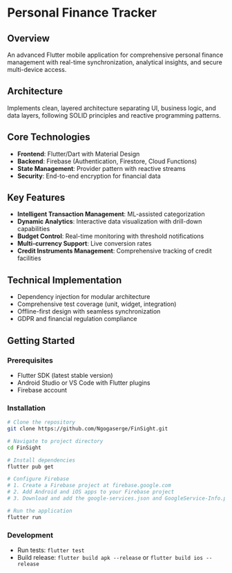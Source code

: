 
# Personal Finance Tracker

## Overview
An advanced Flutter mobile application for comprehensive personal finance management with real-time synchronization, analytical insights, and secure multi-device access.

## Architecture
Implements clean, layered architecture separating UI, business logic, and data layers, following SOLID principles and reactive programming patterns.

## Core Technologies
- **Frontend**: Flutter/Dart with Material Design
- **Backend**: Firebase (Authentication, Firestore, Cloud Functions)
- **State Management**: Provider pattern with reactive streams
- **Security**: End-to-end encryption for financial data

## Key Features
- **Intelligent Transaction Management**: ML-assisted categorization
- **Dynamic Analytics**: Interactive data visualization with drill-down capabilities
- **Budget Control**: Real-time monitoring with threshold notifications
- **Multi-currency Support**: Live conversion rates
- **Credit Instruments Management**: Comprehensive tracking of credit facilities

## Technical Implementation
- Dependency injection for modular architecture
- Comprehensive test coverage (unit, widget, integration)
- Offline-first design with seamless synchronization
- GDPR and financial regulation compliance

## Getting Started

### Prerequisites
- Flutter SDK (latest stable version)
- Android Studio or VS Code with Flutter plugins
- Firebase account

### Installation
```bash
# Clone the repository
git clone https://github.com/Ngogaserge/FinSight.git

# Navigate to project directory
cd FinSight

# Install dependencies
flutter pub get

# Configure Firebase
# 1. Create a Firebase project at firebase.google.com
# 2. Add Android and iOS apps to your Firebase project
# 3. Download and add the google-services.json and GoogleService-Info.plist files

# Run the application
flutter run
```

### Development
- Run tests: `flutter test`
- Build release: `flutter build apk --release` or `flutter build ios --release`
